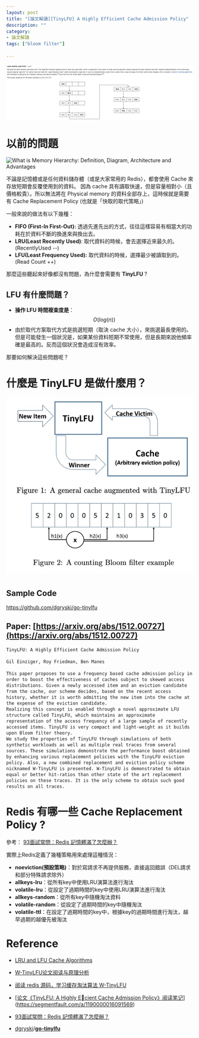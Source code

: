 ```yaml
---
layout: post
title: "[論文解讀][TinyLFU] A Highly Efficient Cache Admission Policy"
description: ""
category: 
- 論文解讀
tags: ["bloom filter"]

---
```


![image-20220504162659830](../images/2021/image-20220504162659830.png)

# 以前的問題 

![What is Memory Hierarchy: Definition, Diagram, Architecture and Advantages](https://www.elprocus.com/wp-content/uploads/Memory-Hierarchy.jpg)

不論是記憶體或是任何資料儲存體（或是大家常用的 Redis），都會使用 Cache 來存放短期會反覆使用到的資料。 因為 cache 具有讀取快速，但是容量相對小（且價格較貴）。所以無法將在 Physical memory 的資料全部存上，這時候就是需要有 Cache Replacement Policy (也就是「快取的取代策略」)

一般來說的做法有以下幾種：

- **FIFO (First-In First-Out):** 透過先進先出的方式，往往這樣容易有相當大的功耗在於資料不斷的換進來與換出去。
- **LRU(Least Recently Used)**: 取代資料的時候，會去選擇近來最久的。   (RecentlyUsed --)
- **LFU(Least Frequency Used):** 取代資料的時候，選擇最少被讀取到的。 (Read Count ++)

那麼這些聽起來好像都沒有問題，為什麼會需要有 **TinyLFU** ?

## LFU 有什麼問題？

- **操作 LFU 時間複查度是**： $$O(log(n))$$
- 由於取代方案取代方式是挑選短期（取決 cache 大小），來挑選最長使用的。 但是可能發生一個狀況是，如果某份資料短期不常使用，但是長期來說他頻率確是最高的。反而這個狀況會造成沒有效率。

那要如何解決這些問題呢？

# 什麼是 TinyLFU 是做什麼用？

![image-20220504173929676](../images/2021/image-20220504173929676.png)

# 






## Sample Code

https://github.com/dgryski/go-tinylfu



## Paper: [https://arxiv.org/abs/1512.00727](https://arxiv.org/abs/1512.00727)

```
TinyLFU: A Highly Efficient Cache Admission Policy

Gil Einziger, Roy Friedman, Ben Manes

This paper proposes to use a frequency based cache admission policy in order to boost the effectiveness of caches subject to skewed access distributions. Given a newly accessed item and an eviction candidate from the cache, our scheme decides, based on the recent access history, whether it is worth admitting the new item into the cache at the expense of the eviction candidate.
Realizing this concept is enabled through a novel approximate LFU structure called TinyLFU, which maintains an approximate representation of the access frequency of a large sample of recently accessed items. TinyLFU is very compact and light-weight as it builds upon Bloom filter theory.
We study the properties of TinyLFU through simulations of both synthetic workloads as well as multiple real traces from several sources. These simulations demonstrate the performance boost obtained by enhancing various replacement policies with the TinyLFU eviction policy. Also, a new combined replacement and eviction policy scheme nicknamed W-TinyLFU is presented. W-TinyLFU is demonstrated to obtain equal or better hit-ratios than other state of the art replacement policies on these traces. It is the only scheme to obtain such good results on all traces.
```



# Redis 有哪一些 Cache Replacement Policy ?

參考： [93面試常問：Redis 記憶體滿了怎麼辦？](https://iter01.com/557774.html)

實際上Redis定義了幾種策略用來處理這種情況：

- **noeviction(預設策略)**：對於寫請求不再提供服務，直接返回錯誤（DEL請求和部分特殊請求除外）
- **allkeys-lru**：從所有key中使用LRU演算法進行淘汰
- **volatile-lru**：從設定了過期時間的key中使用LRU演算法進行淘汰
- **allkeys-random**：從所有key中隨機淘汰資料
- **volatile-random**：從設定了過期時間的key中隨機淘汰
- **volatile-ttl**：在設定了過期時間的key中，根據key的過期時間進行淘汰，越早過期的越優先被淘汰






# Reference

- [LRU and LFU Cache Algorithms](https://xuri.me/2016/08/13/lru-and-lfu-cache-algorithms.html)

- [W-TinyLFU论文阅读与原理分析​](https://www.modb.pro/db/218970)

- [阅读 redis 源码，学习缓存淘汰算法 W-TinyLFU](https://mytechshares.com/2021/11/07/redis-known-lru-wtinylfu/)

- [[论文《TinyLFU: A Highly Ecient Cache Admission Policy》阅读笔记](https://segmentfault.com/a/1190000016091569)](https://segmentfault.com/a/1190000016091569)

-  [93面試常問：Redis 記憶體滿了怎麼辦？](https://iter01.com/557774.html)

- [dgryski](https://github.com/dgryski)/**[go-tinylfu](https://github.com/dgryski/go-tinylfu)**
